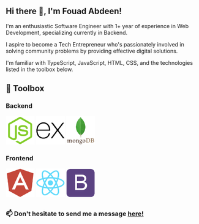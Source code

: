 ## Hi there 👋, I'm Fouad Abdeen!

I'm an enthusiastic Software Engineer with 1+ year of experience in Web Development, specializing currently in Backend.

I aspire to become a Tech Entrepreneur who's passionately involved in solving community problems by providing effective digital solutions.

I'm familiar with TypeScript, JavaScript, HTML, CSS, and the technologies listed in the toolbox below.

## 🧰 Toolbox

### Backend

<img src = "https://github.com/devicons/devicon/blob/master/icons/nodejs/nodejs-plain.svg" alt = "Node.js" height = 75 weight = 75> <img src = "https://github.com/devicons/devicon/blob/master/icons/express/express-original.svg" alt = "Express.js" height = 75 weight = 75> <img src = "https://github.com/devicons/devicon/blob/master/icons/mongodb/mongodb-original-wordmark.svg" alt = "MongoDB" height = 75 weight = 75>

### Frontend

<img src = "https://github.com/devicons/devicon/blob/master/icons/angularjs/angularjs-plain.svg" alt = "Angular" height = 75 weight = 75> <img src = "https://github.com/devicons/devicon/blob/master/icons/react/react-original.svg" alt = "React" height = 75 weight = 75> <img src = "https://github.com/devicons/devicon/blob/master/icons/bootstrap/bootstrap-plain.svg" alt = "Bootstrap" height = 75 weight = 75>

##

### 📫 Don't hesitate to send me a message [here!](https://fouad-abdeen.web.app/)
